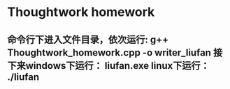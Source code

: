 Thoughtwork homework
===============
命令行下进入文件目录，依次运行:
g++ Thoughtwork_homework.cpp -o writer_liufan
接下来windows下运行：
liufan.exe
linux下运行：
./liufan
---------------
